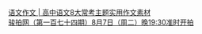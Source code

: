   
[语文作文 | 高中语文8大常考主题实用作文素材](http://www.dianyue.me/archives/782/8f77m0iujy3qm1y7/)  
[骏拍网（第一百七十四期）8月7日（周二）晚19:30准时开拍](http://www.dianyue.me/archives/761/22wwrmrwn2m02jwu/)